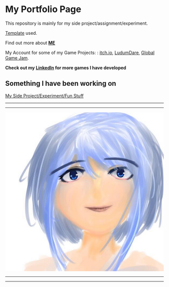 # My Portfolio Page

This repository is mainly for my side project/assignment/experiment. 


[Template](https://github.com/evanca/quick-portfolio) used.


Find out more about **[ME](https://www.linkedin.com/in/fjinnphang/)**

My Account for some of my Game Projects: :
[itch.io](https://pfjinn.itch.io/), [LudumDare](https://ldjam.com/users/phangfengjinn/games), [Global Game Jam](https://globalgamejam.org/users/fjinn).



**Check out my [LinkedIn](https://www.linkedin.com/in/fjinnphang/) for more games I have developed**

## Something I have been working on
[My Side Project/Experiment/Fun Stuff](https://github.com/FJinn/fjinn.github.io/tree/master/FunProjects)



___






___


<img src="images/Sketch01.jpg?raw=true"/>

___






___

